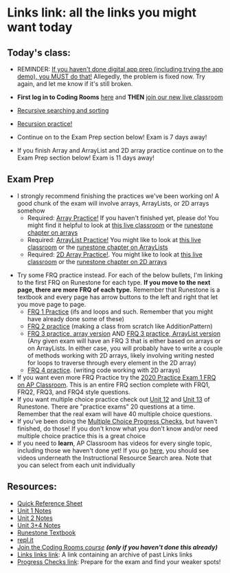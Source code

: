 # Links link: all the links you might want today

## Today's class:
* REMINDER: [If you haven't done digital app prep (including trying the app demo), you MUST do that!](https://apcentral.collegeboard.org/about-ap-2021/updates/digital-exams/download-testing-app) Allegedly, the problem is fixed now. Try again, and let me know if it's still broken.
* **First log in to Coding Rooms** [here](https://app.codingrooms.com) and **THEN** [join our new live classroom](https://app.codingrooms.com/c-join/c/H1dyhXVMnttI)
* [Recursive searching and sorting](https://csawesome.runestone.academy/runestone/books/published/csawesome/Unit10-Recursion/topic-10-2-recursive-search-sort.html)
* [Recursion practice!](https://csawesome.runestone.academy/runestone/assignments/doAssignment?assignment_id=69087)
* Continue on to the Exam Prep section below! Exam is 7 days away!
   
* If you finish Array and ArrayList and 2D array practice continue on to the Exam Prep section below! Exam is 11 days away!
## Exam Prep
* I strongly recommend finishing the practices we've been working on! A good chunk of the exam will involve arrays, ArrayLists, or 2D arrays somehow
   * Required: [Array Practice!](https://csawesome.runestone.academy/runestone/assignments/doAssignment?assignment_id=67882) If you haven't finished yet, please do! You might find it helpful to look at [this live classroom](https://app.codingrooms.com/c-join/c/2sU6YiD8fCxC) or the [runestone chapter on arrays](https://csawesome.runestone.academy/runestone/books/published/csawesome/Unit6-Arrays/toctree.html)
   * Required: [ArrayList Practice!](https://csawesome.runestone.academy/runestone/assignments/doAssignment?assignment_id=68479) You might like to look at [this live classroom](https://app.codingrooms.com/c-join/c/qfPlbysPpkC1) or the [runestone chapter on ArrayLists](https://csawesome.runestone.academy/runestone/books/published/csawesome/Unit7-ArrayList/toctree.html)
   * Required: [2D Array Practice!](https://csawesome.runestone.academy/runestone/assignments/doAssignment?assignment_id=68727). You might like to look at [this live classroom](https://app.codingrooms.com/c-join/c/2fvnIP6gCmAg) or the [runestone chapter on 2D arrays](https://csawesome.runestone.academy/runestone/books/published/csawesome/Unit8-2DArray/toctree.html)

- Try some FRQ practice instead. For each of the below bullets, I'm linking to the first FRQ on Runestone for each type. **If you move to the next page, there are more FRQ of each type.** Remember that Runestone is a textbook and every page has arrow buttons to the left and right that let you move page to page.
   - [FRQ 1 Practice](https://csawesome.runestone.academy/runestone/books/published/csawesome/Unit4-Iteration/FRQcalendar.html) (ifs and loops and such. Remember that you might have already done some of these)
   - [FRQ 2 practice](https://csawesome.runestone.academy/runestone/books/published/csawesome/Unit5-Writing-Classes/FRQstepTracker.html) (making a class from scratch like AdditionPattern)
   - [FRQ 3 practice, array version](https://csawesome.runestone.academy/runestone/books/published/csawesome/Unit6-Arrays/topic-6-4-array-algorithms.html)  AND [FRQ 3 practice, ArrayList version](https://csawesome.runestone.academy/runestone/books/published/csawesome/Unit7-ArrayList/topic-7-4-arraylist-algorithms.html) (Any given exam will have an FRQ 3 that is either based on arrays or on ArrayLists. In either case, you will probably have to write a couple of methods working with 2D arrays, likely involving writing nested for loops to traverse through every element in the 2D array)
   - [FRQ 4 practice](https://csawesome.runestone.academy/runestone/books/published/csawesome/Unit8-2DArray/grayImageA.html). (writing code working with 2D arrays)
- If you want even more FRQ Practice try the [2020 Practice Exam 1 FRQ on AP Classroom](https://apclassroom.collegeboard.org/8/assessments/assignments/34334603). This is an entire FRQ section complete with FRQ1, FRQ2, FRQ3, and FRQ4 style questions.
- If you want multiple choice practice check out [Unit 12](https://csawesome.runestone.academy/runestone/books/published/csawesome/Tests/toctree.html) and [Unit 13](https://csawesome.runestone.academy/runestone/books/published/csawesome/TimedTests/toctree.html) of Runestone. There are "practice exams" 20 questions at a time. Remember that the real exam will have 40 multiple choice questions.
- If you've been doing the [Multiple Choice Progress Checks](https://gist.github.com/mrDonoghue/c653915e0baa63fc2b65a6278dc7a190), but haven't finished, do those! If you don't know what you don't know and/or need multiple choice practice this is a great choice
- If you need to **learn**, AP Classroom has videos for every single topic, including those we haven't done yet! If you go [here](https://apclassroom.collegeboard.org/8/home), you should see videos underneath the Instructional Resource Search area. Note that you can select from each unit individually


## Resources:
* [Quick Reference Sheet]( https://apcentral.collegeboard.org/pdf/ap-computer-science-a-java-quick-reference.pdf?course=ap-computer-science-a )
* [Unit 1 Notes](https://gist.github.com/mrDonoghue/6f097b0a542598d27c27f7adec5c568c)
* [Unit 2 Notes](https://gist.github.com/mrDonoghue/c66799d9887dddb1d86710d9bade8a14)
* [Unit 3+4 Notes](https://gist.github.com/mrDonoghue/584d61a03c362bd0efad5aaf09d12e5a)
* [Runestone Textbook](https://csawesome.runestone.academy/runestone/books/published/csawesome/index.html)
* [repl.it](https://repl.it/~)
* [Join the Coding Rooms *course*](https://app.codingrooms.com/management/courses/join-by-code/UP8Wz3o1) ***(only if you haven't done this already)***
* [Links links link](https://gist.github.com/mrDonoghue/85c00adcd07a5fa9696e10fdda430578): A link containing an archive of past Links links
* [Progress Checks link](https://gist.github.com/mrDonoghue/de5fe548bfc3c7ff405884a56a2b29bc): Prepare for the exam and find your weaker spots! 
